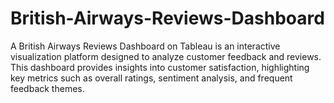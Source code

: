 # British-Airways-Reviews-Dashboard
A British Airways Reviews Dashboard on Tableau is an interactive visualization platform designed to analyze customer feedback and reviews. This dashboard provides insights into customer satisfaction, highlighting key metrics such as overall ratings, sentiment analysis, and frequent feedback themes.
